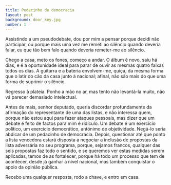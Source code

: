 ```yaml
---
title: Pedacinho de democracia
layout: post
background: door_key.jpg
number: 1
---
```


Assistindo a um pseudodebate, dou por mim a pensar porque decidi não participar, ou porque mais uma vez me remeti ao silêncio quando deveria falar, eu que tão bem falo quando deveria remeter-me ao silêncio.

Chego a casa, meto os fones, começo a andar. O álbum é novo, saiu há dias, e é a oportunidade ideal para parar de ouvir as mesmas quatro faixas todos os dias. A guitarra e a bateria envolvem-me, quiçá, da mesma forma que o latir do cão da casa junto à nacional; afinal, não são mais do que uma forma de suprimir o silêncio.

Regresso à plateia. Ponho a mão no ar, mas tento não levantá-la muito, não vá parecer demasiado intelectual.

Antes de mais, senhor deputado, queria discordar profundamente da afirmação do representante de uma das listas, e não interessa quem, porque não estou aqui para fazer ataques pessoais, mas dizer que um debate é feito de factos para mim é ridículo. Um debate é um exercício político, um exercício democrático, antónimo de objetividade. Negá-lo seria abdicar de um pedacinho de democracia. Depois, questionar até que ponto a lista vencedora estará disposta a negociar a inclusão de propostas da lista adversária no seu programa, porque, sejamos francos, qualquer das seis propostas faz todo o sentido, e se queremos ver estas medidas serem aplicadas, temos de as fortalecer, porque há todo um processo que tem de acontecer, desde já ganhar a nível nacional, mas também conquistar o apoio da opinião pública.

Recebo uma qualquer resposta, rodo a chave, e entro em casa.
